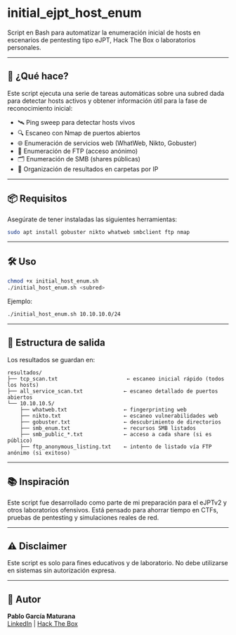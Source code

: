 # initial_ejpt_host_enum
Script en Bash para automatizar la enumeración inicial de hosts en escenarios de pentesting tipo eJPT, Hack The Box o laboratorios personales.

---

## 🚀 ¿Qué hace?

Este script ejecuta una serie de tareas automáticas sobre una subred dada para detectar hosts activos y obtener información útil para la fase de reconocimiento inicial:

- 🛰️ Ping sweep para detectar hosts vivos
- 🔍 Escaneo con Nmap de puertos abiertos
- 🌐 Enumeración de servicios web (WhatWeb, Nikto, Gobuster)
- 📂 Enumeración de FTP (acceso anónimo)
- 🗂️ Enumeración de SMB (shares públicas)
- 📁 Organización de resultados en carpetas por IP

---

## 📦 Requisitos

Asegúrate de tener instaladas las siguientes herramientas:

```bash
sudo apt install gobuster nikto whatweb smbclient ftp nmap
```

---

## 🛠️ Uso

```bash
chmod +x initial_host_enum.sh
./initial_host_enum.sh <subred>
```

Ejemplo:

```bash
./initial_host_enum.sh 10.10.10.0/24
```

---

## 📁 Estructura de salida

Los resultados se guardan en:

```
resultados/
├── tcp_scan.txt                      ← escaneo inicial rápido (todos los hosts)
├── all_service_scan.txt             ← escaneo detallado de puertos abiertos
└── 10.10.10.5/
    ├── whatweb.txt                  ← fingerprinting web
    ├── nikto.txt                    ← escaneo vulnerabilidades web
    ├── gobuster.txt                 ← descubrimiento de directorios
    ├── smb_enum.txt                 ← recursos SMB listados
    ├── smb_public_*.txt             ← acceso a cada share (si es público)
    ├── ftp_anonymous_listing.txt    ← intento de listado vía FTP anónimo (si exitoso)

```

---

## 📚 Inspiración

Este script fue desarrollado como parte de mi preparación para el eJPTv2 y otros laboratorios ofensivos. Está pensado para ahorrar tiempo en CTFs, pruebas de pentesting y simulaciones reales de red.

---


## ⚠️ Disclaimer

Este script es solo para fines educativos y de laboratorio. No debe utilizarse en sistemas sin autorización expresa.

---

## 📇 Autor

**Pablo García Maturana**  
[LinkedIn](https://www.linkedin.com/in/pablo-garcia-maturana/) | [Hack The Box](https://app.hackthebox.com/profile/1007679)
